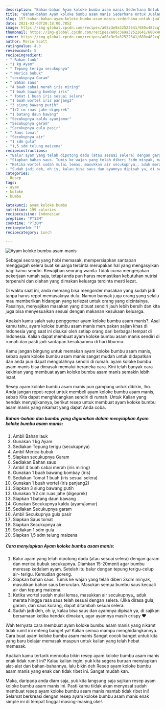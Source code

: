 ```yaml
---
description: "Bahan-bahan Ayam koloke bumbu asam manis Sederhana Untuk Jualan"
title: "Bahan-bahan Ayam koloke bumbu asam manis Sederhana Untuk Jualan"
slug: 157-bahan-bahan-ayam-koloke-bumbu-asam-manis-sederhana-untuk-jualan
date: 2021-03-03T20:18:00.785Z
image: https://img-global.cpcdn.com/recipes/a08c3e9a32522641/680x482cq70/ayam-koloke-bumbu-asam-manis-foto-resep-utama.jpg
thumbnail: https://img-global.cpcdn.com/recipes/a08c3e9a32522641/680x482cq70/ayam-koloke-bumbu-asam-manis-foto-resep-utama.jpg
cover: https://img-global.cpcdn.com/recipes/a08c3e9a32522641/680x482cq70/ayam-koloke-bumbu-asam-manis-foto-resep-utama.jpg
author: Marie Scott
ratingvalue: 4.3
reviewcount: 5
recipeingredient:
- " Bahan lauk"
- "1 kg Ayam"
- " Tepung terigu secukupnya"
- " Merica bubuk"
- "secukupnya Garam"
- " Bahan saus"
- "4 buah cabai merah iris miring"
- "1 buah bawang bombay iris"
- " Tomat 1 buah iris sesuai selera"
- "1 buah wortel iris panjang2"
- "3 siung bawang putih"
- "1/2 cm ruas jahe digeprek"
- "1 batang daun bawang"
- "Secukupnya kaldu ayamjamur"
- "Secukupnya garam"
- "Secukupnya gula pasir"
- " Saus tomat"
- "Secukupnya air"
- "1 sdm gula"
- "1,5 sdm telung maizena"
recipeinstructions:
- "Balur ayam yang telah dipotong dadu (atau sesuai selera) dengan garam dan merica bubuk secukupnya. Diamkan 15-20menit agar bumbu meresap kedalam ayam. Setelah itu balur dengan tepung terigu-celup air- terigu. Kemudian goreng."
- "Siapkan bahan saus. Tumis ke wajan yang telah diberi 3sdm minyak, masukkan bahan saus berurutan. Masukan semua bumbu saus kecuali air dan tepung maizena."
- "Ketika wortel sudah mulai lemas, masukkan air secukupnya,, aduk merata hingga rasa saus telah sesuai dengan selera. (Jika dirasa gula, garam, dan saus kurang, dapat ditambah sesuai selera."
- "Sudah jadi deh, oh iy, kalau bisa saus dan ayamnya dipisah ya, di sajikan bersamaan ketika hendak dimakan, agar ayamnya masih crispy ❤️"
categories:
- Resep
tags:
- ayam
- koloke
- bumbu

katakunci: ayam koloke bumbu 
nutrition: 199 calories
recipecuisine: Indonesian
preptime: "PT12M"
cooktime: "PT30M"
recipeyield: "1"
recipecategory: Lunch

---
```



![Ayam koloke bumbu asam manis](https://img-global.cpcdn.com/recipes/a08c3e9a32522641/680x482cq70/ayam-koloke-bumbu-asam-manis-foto-resep-utama.jpg)

Sebagai seorang yang hobi memasak, mempersiapkan santapan menggugah selera buat keluarga tercinta merupakan hal yang mengasyikan bagi kamu sendiri. Kewajiban seorang  wanita Tidak cuma mengerjakan pekerjaan rumah saja, tetapi anda pun harus memastikan kebutuhan nutrisi terpenuhi dan olahan yang dimakan keluarga tercinta mesti lezat.

Di waktu  saat ini, anda memang bisa mengorder masakan yang sudah jadi tanpa harus repot memasaknya dulu. Namun banyak juga orang yang selalu mau memberikan hidangan yang terlezat untuk orang yang dicintainya. Pasalnya, menyajikan masakan yang dibuat sendiri jauh lebih bersih dan kita juga bisa menyesuaikan sesuai dengan makanan kesukaan keluarga. 



Apakah kamu salah satu penggemar ayam koloke bumbu asam manis?. Asal kamu tahu, ayam koloke bumbu asam manis merupakan sajian khas di Indonesia yang saat ini disukai oleh setiap orang dari berbagai tempat di Indonesia. Kalian dapat membuat ayam koloke bumbu asam manis sendiri di rumah dan pasti jadi santapan kesukaanmu di hari liburmu.

Kamu jangan bingung untuk memakan ayam koloke bumbu asam manis, sebab ayam koloke bumbu asam manis sangat mudah untuk didapatkan dan anda pun dapat mengolahnya sendiri di rumah. ayam koloke bumbu asam manis bisa dimasak memalui beraneka cara. Kini telah banyak cara kekinian yang membuat ayam koloke bumbu asam manis semakin lebih lezat.

Resep ayam koloke bumbu asam manis pun gampang untuk dibikin, lho. Anda jangan repot-repot untuk membeli ayam koloke bumbu asam manis, sebab Kita dapat menghidangkan sendiri di rumah. Untuk Kalian yang hendak menyajikannya, berikut resep untuk membuat ayam koloke bumbu asam manis yang nikamat yang dapat Anda coba.

<!--inarticleads1-->

##### Bahan-bahan dan bumbu yang digunakan dalam menyiapkan Ayam koloke bumbu asam manis:

1. Ambil  Bahan lauk
1. Gunakan 1 kg Ayam
1. Sediakan  Tepung terigu (secukupnya)
1. Ambil  Merica bubuk
1. Siapkan secukupnya Garam
1. Sediakan  Bahan saus
1. Ambil 4 buah cabai merah (iris miring)
1. Gunakan 1 buah bawang bombay (iris)
1. Sediakan  Tomat 1 buah (iris sesuai selera)
1. Gunakan 1 buah wortel (iris panjang2)
1. Siapkan 3 siung bawang putih
1. Gunakan 1/2 cm ruas jahe (digeprek)
1. Siapkan 1 batang daun bawang
1. Gunakan Secukupnya kaldu (ayam/jamur)
1. Sediakan Secukupnya garam
1. Ambil Secukupnya gula pasir
1. Siapkan  Saus tomat
1. Siapkan Secukupnya air
1. Sediakan 1 sdm gula
1. Siapkan 1,5 sdm telung maizena




<!--inarticleads2-->

##### Cara menyiapkan Ayam koloke bumbu asam manis:

1. Balur ayam yang telah dipotong dadu (atau sesuai selera) dengan garam dan merica bubuk secukupnya. Diamkan 15-20menit agar bumbu meresap kedalam ayam. Setelah itu balur dengan tepung terigu-celup air- terigu. Kemudian goreng.
1. Siapkan bahan saus. Tumis ke wajan yang telah diberi 3sdm minyak, masukkan bahan saus berurutan. Masukan semua bumbu saus kecuali air dan tepung maizena.
1. Ketika wortel sudah mulai lemas, masukkan air secukupnya,, aduk merata hingga rasa saus telah sesuai dengan selera. (Jika dirasa gula, garam, dan saus kurang, dapat ditambah sesuai selera.
1. Sudah jadi deh, oh iy, kalau bisa saus dan ayamnya dipisah ya, di sajikan bersamaan ketika hendak dimakan, agar ayamnya masih crispy ❤️




Wah ternyata cara membuat ayam koloke bumbu asam manis yang nikamt tidak rumit ini enteng banget ya! Kalian semua mampu menghidangkannya. Cara buat ayam koloke bumbu asam manis Sangat cocok banget untuk kita yang baru belajar memasak maupun untuk kalian yang telah hebat memasak.

Apakah kamu tertarik mencoba bikin resep ayam koloke bumbu asam manis enak tidak rumit ini? Kalau kalian ingin, yuk kita segera buruan menyiapkan alat-alat dan bahan-bahannya, lalu bikin deh Resep ayam koloke bumbu asam manis yang enak dan tidak ribet ini. Sangat mudah kan. 

Maka, daripada anda diam saja, yuk kita langsung saja sajikan resep ayam koloke bumbu asam manis ini. Pasti kamu tiidak akan menyesal sudah membuat resep ayam koloke bumbu asam manis mantab tidak ribet ini! Selamat berkreasi dengan resep ayam koloke bumbu asam manis enak simple ini di tempat tinggal masing-masing,oke!.

